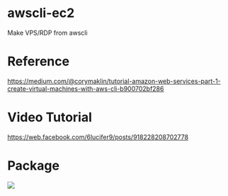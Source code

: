 # awscli-ec2
Make VPS/RDP from awscli
# Reference
https://medium.com/@corymaklin/tutorial-amazon-web-services-part-1-create-virtual-machines-with-aws-cli-b900702bf286
# Video Tutorial
https://web.facebook.com/6lucifer9/posts/918228208702778
# Package
<img src="https://miro.medium.com/max/743/1*DbnTfgh5zllpHnfe9UHo5Q.png">
